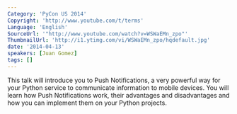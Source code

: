 ```yaml
---
Category: 'PyCon US 2014'
Copyright: 'http://www.youtube.com/t/terms'
Language: 'English'
SourceUrl: '"http://www.youtube.com/watch?v=WSWaEMn_zpo"'
ThumbnailUrl: 'http://i1.ytimg.com/vi/WSWaEMn_zpo/hqdefault.jpg'
date: '2014-04-13'
speakers: [Juan Gomez]
tags: []
---
```

This talk will introduce you to Push Notifications, a very powerful way for your Python service to communicate information to mobile devices. You will learn how Push Notifications work, their advantages and disadvantages and how you can implement them on your Python projects.